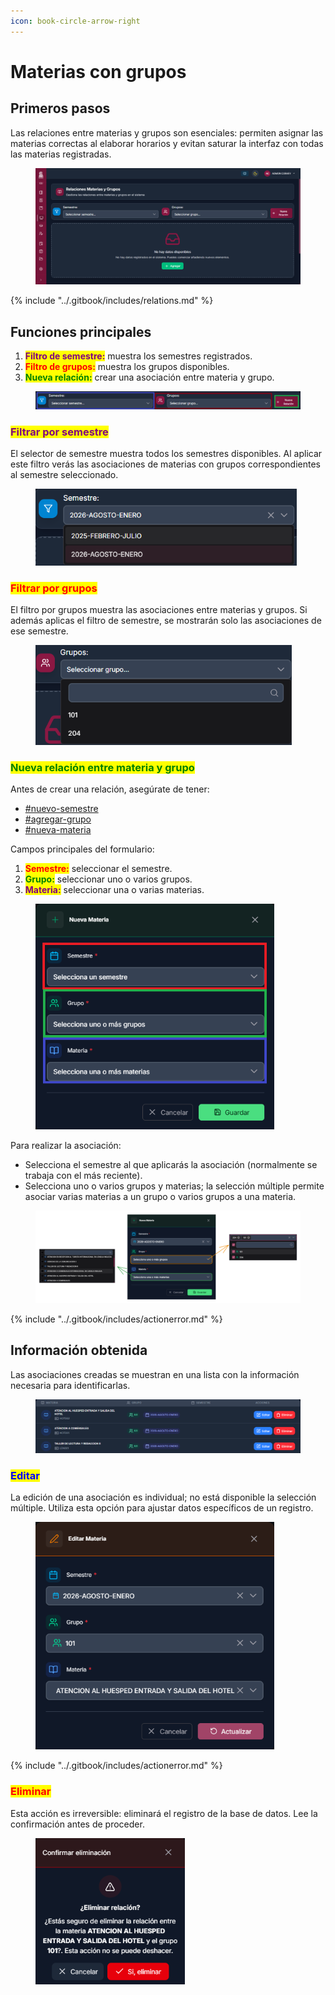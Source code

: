 ```yaml
---
icon: book-circle-arrow-right
---
```


# Materias con grupos

## Primeros pasos

Las relaciones entre materias y grupos son esenciales: permiten asignar las materias correctas al elaborar horarios y evitan saturar la interfaz con todas las materias registradas.

<figure><img src="../.gitbook/assets/Captura de pantalla 2025-10-11 171059.png" alt=""><figcaption></figcaption></figure>

{% include "../.gitbook/includes/relations.md" %}

## Funciones principales

1. <mark style="color:purple;">**Filtro de semestre:**</mark> muestra los semestres registrados.
2. <mark style="color:red;">**Filtro de grupos:**</mark> muestra los grupos disponibles.
3. <mark style="color:green;">**Nueva relación:**</mark> crear una asociación entre materia y grupo.

<figure><img src="../.gitbook/assets/Captura de pantalla 2025-10-11 172500.png" alt=""><figcaption></figcaption></figure>

### <mark style="color:purple;">Filtrar por semestre</mark>

El selector de semestre muestra todos los semestres disponibles. Al aplicar este filtro verás las asociaciones de materias con grupos correspondientes al semestre seleccionado.

<figure><img src="../.gitbook/assets/Captura de pantalla 2025-10-11 173450.png" alt="" width="418"><figcaption></figcaption></figure>

### <mark style="color:red;">Filtrar por grupos</mark>

El filtro por grupos muestra las asociaciones entre materias y grupos. Si además aplicas el filtro de semestre, se mostrarán solo las asociaciones de ese semestre.

<figure><img src="../.gitbook/assets/Captura de pantalla 2025-10-11 174300.png" alt="" width="410"><figcaption></figcaption></figure>

### <mark style="color:green;">Nueva relación entre materia y grupo</mark>

Antes de crear una relación, asegúrate de tener:

* [#nuevo-semestre](../recursos-academica/semestres.md#nuevo-semestre "mention")
* [#agregar-grupo](../recursos-academica/grupos.md#agregar-grupo "mention")
* [#nueva-materia](../recursos-academica/materias.md#nueva-materia "mention")

Campos principales del formulario:

1. <mark style="color:red;">**Semestre:**</mark> seleccionar el semestre.
2. <mark style="color:green;">**Grupo:**</mark> seleccionar uno o varios grupos.
3. <mark style="color:purple;">**Materia:**</mark> seleccionar una o varias materias.

<figure><img src="../.gitbook/assets/Captura de pantalla 2025-10-11 174452.png" alt="" width="382"><figcaption></figcaption></figure>

Para realizar la asociación:

* Selecciona el semestre al que aplicarás la asociación (normalmente se trabaja con el más reciente).
* Selecciona uno o varios grupos y materias; la selección múltiple permite asociar varias materias a un grupo o varios grupos a una materia.

<figure><img src="../.gitbook/assets/imagen1.png" alt=""><figcaption></figcaption></figure>

{% include "../.gitbook/includes/actionerror.md" %}

## Información obtenida

Las asociaciones creadas se muestran en una lista con la información necesaria para identificarlas.

<figure><img src="../.gitbook/assets/Captura de pantalla 2025-10-11 181252.png" alt=""><figcaption></figcaption></figure>

### <mark style="color:blue;">Editar</mark>

La edición de una asociación es individual; no está disponible la selección múltiple. Utiliza esta opción para ajustar datos específicos de un registro.

<figure><img src="../.gitbook/assets/Captura de pantalla 2025-10-11 181417.png" alt="" width="382"><figcaption></figcaption></figure>

{% include "../.gitbook/includes/actionerror.md" %}

### <mark style="color:red;">Eliminar</mark>

Esta acción es irreversible: eliminará el registro de la base de datos. Lee la confirmación antes de proceder.

<figure><img src="../.gitbook/assets/Captura de pantalla 2025-10-11 181638.png" alt="" width="239"><figcaption></figcaption></figure>
